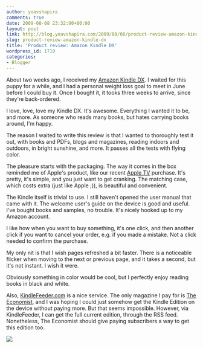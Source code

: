 ```yaml
---
author: yoavshapira
comments: true
date: 2009-08-08 23:32:00+00:00
layout: post
link: http://blog.yoavshapira.com/2009/08/08/product-review-amazon-kindle-dx/
slug: product-review-amazon-kindle-dx
title: 'Product review: Amazon Kindle DX'
wordpress_id: 1710
categories:
- Blogger
---
```


About two weeks ago, I received my [Amazon Kindle DX](http://www.amazon.com/Kindle-DX-Amazons-Wireless-Generation/dp/B0015TCML0/ref=sr_1_1?ie=UTF8&qid=1249774360&sr=8-1).  I waited for this puppy for a while, and I had a personal weight loss goal to meet in June before I could buy it.  Once I bought it, it tooks three weeks to arrive, since they're back-ordered.

  


I love, love, love my Kindle DX.  It's awesome.  Everything I wanted it to be, and more.  As someone who reads many books, but hates carrying books around, I'm happy.

  


The reason I waited to write this review is that I wanted to thoroughly test it out, with books and PDFs, blogs and magazines, reading indoors and outdoors, in bright sunshine, and more.  It passes all the tests with flying color.

  


The pleasure starts with the packaging.  The way it comes in the box reminded me of Apple's product, like our recent [Apple TV](http://www.apple.com/appletv/) purchase.  It's pretty, it's simple, and you just want to get cranking.  The matching case, which costs extra (just like Apple ;)), is beautiful and convenient.

  


The Kindle itself is trivial to use.  I still haven't opened the user manual that came with it.  The welcome user's guide on the device is good and useful.  I've bought books and samples, no trouble.  It's nicely hooked up to my Amazon account.

  


I like how when you want to buy something, it's one click, and then another click if you want to cancel your order, e.g. if you made a mistake.  Not a click needed to confirm the purchase.

  


My only nit is that I wish pages refreshed a bit faster.  There is a noticeable flicker when moving to the next or previous page, and it takes a second, but it's not instant.  I wish it were.

  


Obviously something in color would be cool, but I perfectly enjoy reading books in black and white.

  


Also, [KindleFeeder.com](http://www.kindlefeeder.com/) is a nice service.  The only magazine I pay for is [The Economist](http://economist.com/), and I was hoping I could just somehow get the Kindle Edition on the device without paying more.  But that seems impossible.  However, via KindleFeeder, I can get the full current edition, through the RSS feed.  Nonetheless, The Economist should give paying subscribers a way to get this edition too.

  


[![](http://g-ecx.images-amazon.com/images/G/01/kindle/nell/photos/hero-top-right-05._V244132736_.jpg)](http://g-ecx.images-amazon.com/images/G/01/kindle/nell/photos/hero-top-right-05._V244132736_.jpg)  


  

